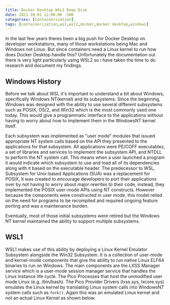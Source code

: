 ```yaml
---
title: Docker Desktop WSL2 Deep Dive
date: 2021-10-01 12:00:00 -500
categories: [Containerization]
tags: [containerization,wsl,wsl2,docker,docker desktop,windows]
---
```


In the last few years theres been a big push for Docker Desktop on developer workstations, many of those workstations being Mac and Windows not Linux. But since containers need a Linux kernel to run how does Docker Desktop handle this? Unfortunately the documentation out there is very light particularly using WSL2 so i have taken the time to do research and document my findings.

## Windows History
Before we talk about WSL it's important to understand a bit about Windows, specifically Windows NT(kernel) and its subsystems. Since the beginning, Windows was designed with the ability to use several different subsystems such as POSIX, OS/2, and Win32 which is the most commonly used one today. This would give a programmatic interface to the applications without having to worry about how to implement them in the WindowsNT kernel itself.

Each subsystem was implemented as "user mode" modules that issued appropriate NT system calls based on the API they presented to the applications for that subsystem. All applications were PE/COFF executables, a set of libraries and services to implement the subsystem API, and NTDLL to perform the NT system call. This means when a user launched a program it would indicate which subsystem to use and load all of its dependencies along with it based on the executable header. The predecessor to WSL, Subsystem for Unix-based Applications (SUA) was a replacement for POSIX, it was created to encourage developers to port their applications over by not having to worry about major rewrites to their code, instead, they implemented the POSIX user-mode APIs using NT constructs. However because the components were constructed in user mode, this model relied on the need for programs to be recompiled and required ongoing feature porting and was a maintenance burden.

Eventually, most of those initial subsystems were retired but the Windows NT kernel maintained the ability to support multiple subsystems.

## WSL1
WSL1 makes use of this ability by deploying a Linux Kernel Emulator Subsystem alongside the Win32 Subsystem. It is a collection of user-mode and kernel-mode components that give the ability to run native Linux ELF64 binaries to run on Windows. The main components are the LXSS Manager service which is a user-mode session manager service that handles the Linux instance life cycle. The Pico Processes that host the unmodified user mode Linux (e.g. /bin/bash). The Pico Provider Drivers (lxss.sys, lxcore.sys) emulates the Linux kernel by translating Linux system calls into WindowsNT system calls such as `fork()`. Again this was an emulated Linux kernel and not an actual Linux Kernel as shown below.

